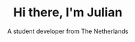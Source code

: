 <h1 align='center'>
  Hi there, I'm Julian
</h1>

<p align='center'>
  A student developer from The Netherlands
</p>
